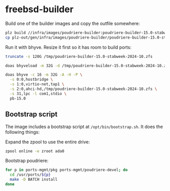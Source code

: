 # freebsd-builder

Build one of the builder images and copy the outfile somewhere:

```sh
plz build //infra/images/poudriere-builder:poudriere-builder-15.0-stabweek-2024-10
cp plz-out/gen/infra/images/poudriere-builder/poudriere-builder-15.0-stabweek-2024-10.zfs /tmp
```

Run it with bhyve. Resize it first so it has room to build ports:

```sh
truncate -s 120G /tmp/poudriere-builder-15.0-stabweek-2024-10.zfs

doas bhyveload -m 32G -d /tmp/poudriere-builder-15.0-stabweek-2024-10.zfs pb-15.0

doas bhyve -c 16 -m 32G -A -H -P \
  -s 0:0,hostbridge \
  -s 1:0,virtio-net,tap1 \
  -s 2:0,ahci-hd,/tmp/poudriere-builder-15.0-stabweek-2024-10.zfs \
  -s 31,lpc -l com1,stdio \
  pb-15.0
```

## Bootstrap script

The image includes a bootstrap script at `/opt/bin/bootstrap.sh`.
It does the following things:

Expand the zpool to use the entire drive:

```sh
zpool online -e zroot ada0
```

Bootstrap poudriere:

```sh
for p in ports-mgmt/pkg ports-mgmt/poudriere-devel; do
  cd /usr/ports/${p}
  make -D BATCH install
done
```
